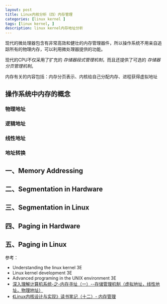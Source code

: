 ```yaml
---
layout: post
title: Linux内核分析（四）内存管理
categories: [linux kernel ]
tags: [linux kernel, ]
description: linux kernel内存地址分析
---
```


现代的微处理器包含有非常高效和健壮的内存管理器件，所以操作系统不用亲自追踪所有的物理内存，可以利用微处理器提供的功能。

现代的CPU不仅采用了扩充的 *存储器段式管理机制*，而且还提供了可选的 *存储器分页管理机制*。

内存有关的内容包括：内存分页表示、内核给自己分配内存、进程获得虚拟地址

## 操作系统中内存的概念

### 物理地址

### 逻辑地址

### 线性地址

### 地址转换

## 一、Memory Addressing

## 二、Segmentation in Hardware

## 三、Segmentation in Linux

## 四、Paging in Hardware

## 五、Paging in Linux

参考：

* Understanding the linux kernel 3E
* Linux kernel development 3E
* Advanced programing in the UNIX environment 3E
* [深入理解计算机系统-之-内存寻址（一）--存储管理机制（虚拟地址，线性地址，物理地址） ](http://blog.csdn.net/gatieme/article/details/50646824)
* [《Linux内核设计与实现》读书笔记（十二）- 内存管理](http://www.cnblogs.com/wang_yb/archive/2013/05/23/3095907.html)
